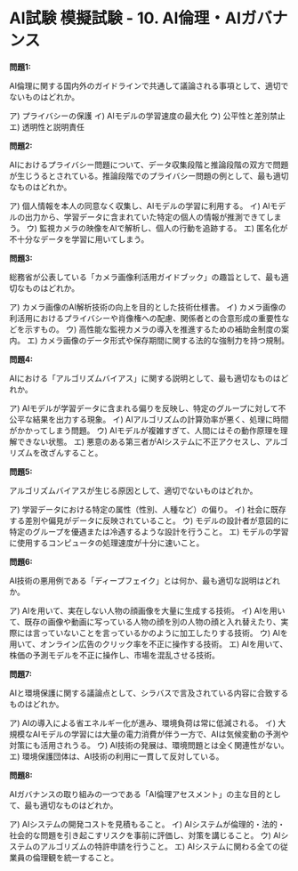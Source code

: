 # AI試験 模擬試験 - 10. AI倫理・AIガバナンス

**問題1:**

AI倫理に関する国内外のガイドラインで共通して議論される事項として、適切でないものはどれか。

ア) プライバシーの保護
イ) AIモデルの学習速度の最大化
ウ) 公平性と差別禁止
エ) 透明性と説明責任

**問題2:**

AIにおけるプライバシー問題について、データ収集段階と推論段階の双方で問題が生じうるとされている。推論段階でのプライバシー問題の例として、最も適切なものはどれか。

ア) 個人情報を本人の同意なく収集し、AIモデルの学習に利用する。
イ) AIモデルの出力から、学習データに含まれていた特定の個人の情報が推測できてしまう。
ウ) 監視カメラの映像をAIで解析し、個人の行動を追跡する。
エ) 匿名化が不十分なデータを学習に用いてしまう。

**問題3:**

総務省が公表している「カメラ画像利活用ガイドブック」の趣旨として、最も適切なものはどれか。

ア) カメラ画像のAI解析技術の向上を目的とした技術仕様書。
イ) カメラ画像の利活用におけるプライバシーや肖像権への配慮、関係者との合意形成の重要性などを示すもの。
ウ) 高性能な監視カメラの導入を推進するための補助金制度の案内。
エ) カメラ画像のデータ形式や保存期間に関する法的な強制力を持つ規制。

**問題4:**

AIにおける「アルゴリズムバイアス」に関する説明として、最も適切なものはどれか。

ア) AIモデルが学習データに含まれる偏りを反映し、特定のグループに対して不公平な結果を出力する現象。
イ) AIアルゴリズムの計算効率が悪く、処理に時間がかかってしまう問題。
ウ) AIモデルが複雑すぎて、人間にはその動作原理を理解できない状態。
エ) 悪意のある第三者がAIシステムに不正アクセスし、アルゴリズムを改ざんすること。

**問題5:**

アルゴリズムバイアスが生じる原因として、適切でないものはどれか。

ア) 学習データにおける特定の属性（性別、人種など）の偏り。
イ) 社会に既存する差別や偏見がデータに反映されていること。
ウ) モデルの設計者が意図的に特定のグループを優遇または冷遇するような設計を行うこと。
エ) モデルの学習に使用するコンピュータの処理速度が十分に速いこと。

**問題6:**

AI技術の悪用例である「ディープフェイク」とは何か、最も適切な説明はどれか。

ア) AIを用いて、実在しない人物の顔画像を大量に生成する技術。
イ) AIを用いて、既存の画像や動画に写っている人物の顔を別の人物の顔と入れ替えたり、実際には言っていないことを言っているかのように加工したりする技術。
ウ) AIを用いて、オンライン広告のクリック率を不正に操作する技術。
エ) AIを用いて、株価の予測モデルを不正に操作し、市場を混乱させる技術。

**問題7:**

AIと環境保護に関する議論点として、シラバスで言及されている内容に合致するものはどれか。

ア) AIの導入による省エネルギー化が進み、環境負荷は常に低減される。
イ) 大規模なAIモデルの学習には大量の電力消費が伴う一方で、AIは気候変動の予測や対策にも活用されうる。
ウ) AI技術の発展は、環境問題とは全く関連性がない。
エ) 環境保護団体は、AI技術の利用に一貫して反対している。

**問題8:**

AIガバナンスの取り組みの一つである「AI倫理アセスメント」の主な目的として、最も適切なものはどれか。

ア) AIシステムの開発コストを見積もること。
イ) AIシステムが倫理的・法的・社会的な問題を引き起こすリスクを事前に評価し、対策を講じること。
ウ) AIシステムのアルゴリズムの特許申請を行うこと。
エ) AIシステムに関わる全ての従業員の倫理観を統一すること。
